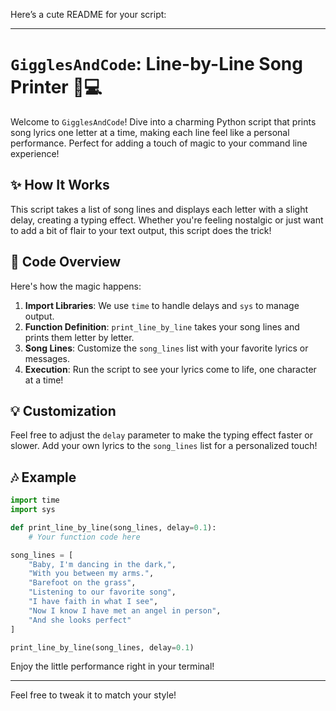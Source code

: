 Here’s a cute README for your script:

---

# `GigglesAndCode`: Line-by-Line Song Printer 🎵💻

Welcome to `GigglesAndCode`! Dive into a charming Python script that prints song lyrics one letter at a time, making each line feel like a personal performance. Perfect for adding a touch of magic to your command line experience!

## ✨ How It Works

This script takes a list of song lines and displays each letter with a slight delay, creating a typing effect. Whether you're feeling nostalgic or just want to add a bit of flair to your text output, this script does the trick!

## 📝 Code Overview

Here's how the magic happens:

1. **Import Libraries**: We use `time` to handle delays and `sys` to manage output.
2. **Function Definition**: `print_line_by_line` takes your song lines and prints them letter by letter.
3. **Song Lines**: Customize the `song_lines` list with your favorite lyrics or messages.
4. **Execution**: Run the script to see your lyrics come to life, one character at a time!

## 💡 Customization

Feel free to adjust the `delay` parameter to make the typing effect faster or slower. Add your own lyrics to the `song_lines` list for a personalized touch!

## 🎶 Example

```python
import time
import sys

def print_line_by_line(song_lines, delay=0.1):
    # Your function code here

song_lines = [
    "Baby, I'm dancing in the dark,",
    "With you between my arms.",
    "Barefoot on the grass",
    "Listening to our favorite song",
    "I have faith in what I see",
    "Now I know I have met an angel in person",
    "And she looks perfect"
]

print_line_by_line(song_lines, delay=0.1)
```

Enjoy the little performance right in your terminal!

---

Feel free to tweak it to match your style!